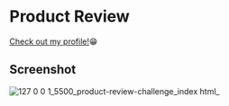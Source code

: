 <h1>Product Review</h1>
<a href="https://icodethis.com/the_codebreaker" target="_blank">Check out my profile!</a>😁

<h2>Screenshot</h2>

![127 0 0 1_5500_product-review-challenge_index html_](https://github.com/victoriaEssien/iCodeThis-challenges/assets/79677353/620197d9-37ce-492a-a161-e71c59171607)
